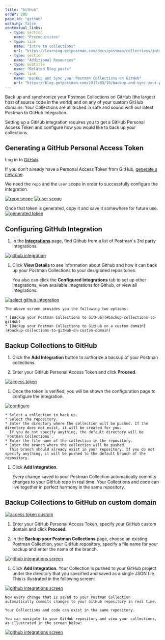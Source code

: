 ```yaml
---
title: "GitHub"
order: 288
page_id: "github"
warning: false
contextual_links:
  - type: section
    name: "Prerequisites"
  - type: link
    name: "Intro to collections"
    url: "https://learning.getpostman.com/docs/postman/collections/intro-to-collections"
  - type: section
    name: "Additional Resources"
  - type: subtitle
    name: "Related Blog posts"
  - type: link
    name: "Backup and Sync your Postman Collections on GitHub"
    url: "https://blog.getpostman.com/2017/03/10/backup-and-sync-your-postman-collections-on-github/?_ga=2.184833577.1078379737.1571761632-963694147.1565912089"
---
```


Back up and synchronize your Postman Collections on GitHub (the largest host of source code in the world) and on any of your custom GitHub domains. Your Collections are all tucked in safe and sound with our latest Postman to GitHub Integration.

Setting up a GitHub integration requires you to get a GitHub Personal Access Token and configure how you would like to back up your collections.

## Generating a GitHub Personal Access Token

Log in to [GitHub](https://github.com/).

If you don’t already have a Personal Access Token from GitHub, [generate a new one](https://github.com/settings/tokens).

We need the `repo` and the `user` scope in order to successfully configure the integration.

[![repo scope](https://assets.postman.com/postman-docs/WS-integrations-github-repo-scope.png)](https://assets.postman.com/postman-docs/WS-integrations-github-repo-scope.png)
[![user scope](https://assets.postman.com/postman-docs/WS-integrations-github-user-scope.png)](https://assets.postman.com/postman-docs/WS-integrations-github-user-scope.png)

Once that token is generated, copy it and save it somewhere for future use.
[![generated token](https://assets.postman.com/postman-docs/WS-integrations-github-generated-token.png)](https://assets.postman.com/postman-docs/WS-integrations-github-generated-token.png)

## Configuring GitHub Integration

1. In the **[Integrations](https://go.postman.co/workspaces)** page, find Github from a list of Postman's 3rd party integrations.

[![github integration](https://assets.postman.com/postman-docs/integrations-github1.png)](https://assets.postman.com/postman-docs/integrations-github1.png)

1. Click **View Details** to see information about Github and how it can back up your Postman Collections to your designated repositories.

    You also can click the **Configured Integrations** tab to set up other integrations, view available integrations for Github, or view all integrations.

[![select github integration](https://assets.postman.com/postman-docs/GitHub_Integrations1.png)](https://assets.postman.com/postman-docs/GitHub_Integrations1.png)

    The above screen provides you the following two options:

    * [Backup your Postman Collections to GitHub](#backup-collections-to-gitHub)
    * [Backup your Postman Collections to GitHub on a custom domain](#backup-collections-to-gitHub-on-custom-domain)

## Backup Collections to GitHub

1. Click the **Add Integration** button to authorize a backup of your Postman collections.

1. Enter your GitHub Personal Access Token and click **Proceed**.

[![access token](https://assets.postman.com/postman-docs/WS-integrations-github-access-token.png)](https://assets.postman.com/postman-docs/WS-integrations-github-access-token.png)

1. Once the token is verified, you will be shown the configuration page to configure the integration.

[![configure](https://assets.postman.com/postman-docs/WS-integrations-github-configure.png)](https://assets.postman.com/postman-docs/WS-integrations-github-configure.png)

    * Select a collection to back up.
    * Select the repository.
    * Enter the directory where the collection will be pushed. If the directory does not exist, it will be created for you. 
      If you do not specify anything, the default directory will be `Postman Collections`.
    * Enter the file name of the collection in the repository.
    * Enter the branch where the collection will be pushed. 
      This branch should already exist in your repository. If you do not specify anything, it will be pushed to the default branch of the repository.

1. Click **Add Integration**.

    Every change saved to your Postman Collection automatically commits changes to your GitHub repo in real time.  Your Collections and code can live together in perfect harmony in the same repository.

## Backup Collections to GitHub on custom domain

[![access token custom](https://assets.postman.com/postman-docs/GitHub_AccessToken_Custom_Domain.png)](https://assets.postman.com/postman-docs/GitHub_AccessToken_Custom_Domain.png)

1. Enter your GitHub Personal Access Token, specify your GitHub custom domain and click **Proceed**.

1. In the **Backup your Postman Collections** page, choose an existing Postman Collection, your GitHub repository, specify a file name for your backup and enter the name of the branch.

[![github integrations screen](https://assets.postman.com/postman-docs/GitHub_Integrations3.png)](https://assets.postman.com/postman-docs/GitHub_Integrations3.png)

1. Click **Add Integration**.
Your Collection is pushed to your GitHub project under the directory that you specified and saved as a single JSON file. This is illustrated in the following screen:

[![github integrations screen](https://assets.postman.com/postman-docs/Github_Integrations6.png)](https://assets.postman.com/postman-docs/Github_Integrations6.png)

    Now every change that is saved to your Postman Collection automatically commits changes to your GitHub repository in real time. 
    
    Your Collections and code can exist in the same repository.

    You can navigate to your GitHub repository and view your collections, as illustrated in the screen below:

[![github integrations screen](https://assets.postman.com/postman-docs/Github_Integrations5.png)](https://assets.postman.com/postman-docs/Github_Integrations5.png)

